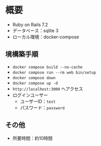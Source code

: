 # 概要

* Ruby on Rails 7.2
* データベース：sqlite 3
* ローカル環境：docker-compose

## 境構築手順

* `docker compose build --no-cache`
* `docker compose run --rm web bin/setup`
* `docker compose down`
* `docker compose up -d`
* `http://localhost:3000` へアクセス
* ログインユーザー
  * ユーザーID：`test`
  * パスワード：`password`

## その他

* 所要時間：約10時間
